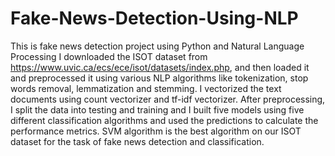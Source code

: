 # Fake-News-Detection-Using-NLP
This is fake news detection project using Python and Natural Language Processing
I downloaded the ISOT dataset from https://www.uvic.ca/ecs/ece/isot/datasets/index.php, and then loaded it and preprocessed it using various NLP algorithms like tokenization, stop words removal, lemmatization and stemming. I vectorized the text documents using count vectorizer and tf-idf vectorizer. After preprocessing, I split the data into testing and training and I built five models using five different classification algorithms and used the predictions to calculate the performance metrics.
SVM algorithm is the best algorithm on our ISOT dataset for the task of fake news detection and classification.
